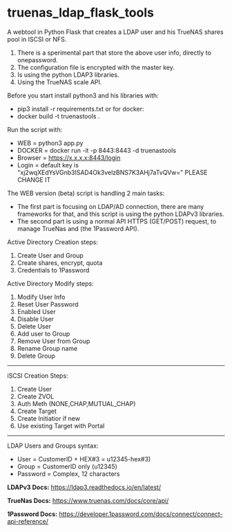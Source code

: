 # truenas_ldap_flask_tools
A webtool in Python Flask that creates a LDAP user and his TrueNAS shares pool in ISCSI or NFS.

1. There is a sperimental part that store the above user info, directly to onepassword.
2. The configuration file is encrypted with the master key.
3. Is using the python LDAP3 libraries.
4. Using the TrueNAS scale API.

Before you start install python3 and his libraries with:

- pip3 install -r requirements.txt 
or for docker:
- docker build -t truenastools .

Run the script with:

- WEB = python3 app.py
- DOCKER = docker run -it -p 8443:8443 -d truenastools
- Browser = https://x.x.x.x:8443/login
- Login = default key is "xj2wqXEdYsVGnb3ISAD4Ok3velzBNS7K3AHj7aTvQVw=" PLEASE CHANGE IT

The WEB version (beta) script is handling 2 main tasks:

- The first part is focusing on LDAP/AD connection, there are many frameworks for that, and this script is using the python LDAPv3 libraries.
- The second part is using a normal API HTTPS (GET/POST) request, to manage TrueNas and (the 1Password API).

Active Directory Creation steps:

1. Create User and Group
2. Create shares, encrypt, quota
3. Credentials to 1Password

Active Directory Modify steps:

1. Modify User Info
2. Reset User Password
3. Enabled User
4. Disable User
5. Delete User
6. Add user to Group
7. Remove User from Group
8. Rename Group name
9. Delete Group

---

iSCSI Creation Steps:
1. Create User
2. Create ZVOL
3. Auth Meth (NONE,CHAP,MUTUAL_CHAP)
4. Create Target
5. Create Initiatior if new
7. Use existing Target with Portal

---

LDAP Users and Groups syntax:

- User = CustomerID + HEX#3 = u12345-hex#3)
- Group = CustomerID only (u12345)
- Password = Complex, 12 characters

**LDAPv3 Docs:** <https://ldap3.readthedocs.io/en/latest/>

**TrueNas Docs:** <https://www.truenas.com/docs/core/api/>

**1Password Docs:** <https://developer.1password.com/docs/connect/connect-api-reference/>
